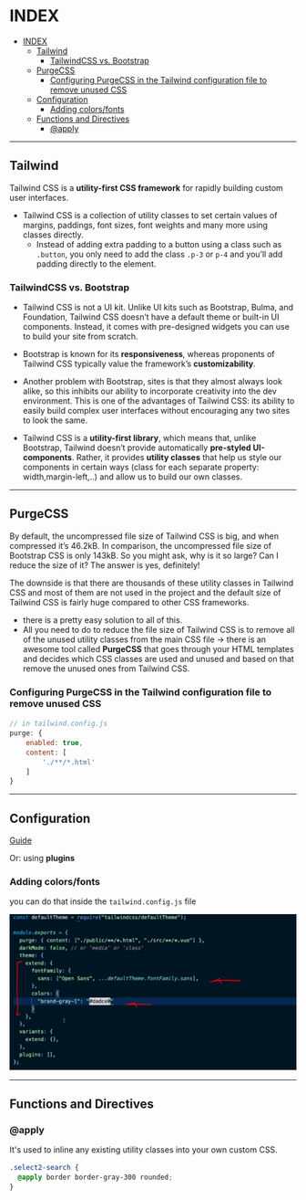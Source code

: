 # INDEX

- [INDEX](#index)
  - [Tailwind](#tailwind)
    - [TailwindCSS vs. Bootstrap](#tailwindcss-vs-bootstrap)
  - [PurgeCSS](#purgecss)
    - [Configuring PurgeCSS in the Tailwind configuration file to remove unused CSS](#configuring-purgecss-in-the-tailwind-configuration-file-to-remove-unused-css)
  - [Configuration](#configuration)
    - [Adding colors/fonts](#adding-colorsfonts)
  - [Functions and Directives](#functions-and-directives)
    - [@apply](#apply)

---

## Tailwind

Tailwind CSS is a **utility-first CSS framework** for rapidly building custom user interfaces.

- Tailwind CSS is a collection of utility classes to set certain values of margins, paddings, font sizes, font weights and many more using classes directly.
  - Instead of adding extra padding to a button using a class such as `.button`, you only need to add the class `.p-3` or `p-4` and you’ll add padding directly to the element.

### TailwindCSS vs. Bootstrap

- Tailwind CSS is not a UI kit. Unlike UI kits such as Bootstrap, Bulma, and Foundation, Tailwind CSS doesn’t have a default theme or built-in UI components. Instead, it comes with pre-designed widgets you can use to build your site from scratch.
- Bootstrap is known for its **responsiveness**, whereas proponents of Tailwind CSS typically value the framework’s **customizability**.
- Another problem with Bootstrap, sites is that they almost always look alike, so this inhibits our ability to incorporate creativity into the dev environment. This is one of the advantages of Tailwind CSS: its ability to easily build complex user interfaces without encouraging any two sites to look the same.

- Tailwind CSS is a **utility-first library**, which means that, unlike Bootstrap, Tailwind doesn’t provide automatically **pre-styled UI-components**. Rather, it provides **utility classes** that help us style our components in certain ways (class for each separate property: width,margin-left,..) and allow us to build our own classes.

---

## PurgeCSS

By default, the uncompressed file size of Tailwind CSS is big, and when compressed it’s 46.2kB. In comparison, the uncompressed file size of Bootstrap CSS is only 143kB. So you might ask, why is it so large? Can I reduce the size of it? The answer is yes, definitely!

The downside is that there are thousands of these utility classes in Tailwind CSS and most of them are not used in the project and the default size of Tailwind CSS is fairly huge compared to other CSS frameworks.

- there is a pretty easy solution to all of this.
- All you need to do to reduce the file size of Tailwind CSS is to remove all of the unused utility classes from the main CSS file -> there is an awesome tool called **PurgeCSS** that goes through your HTML templates and decides which CSS classes are used and unused and based on that remove the unused ones from Tailwind CSS.

### Configuring PurgeCSS in the Tailwind configuration file to remove unused CSS

```js
// in tailwind.config.js
purge: {
    enabled: true,
    content: [
        './**/*.html'
    ]
}
```

---

## Configuration

[Guide](https://tailwindcss.com/docs/configuration)

Or: using **plugins**

### Adding colors/fonts

you can do that inside the `tailwind.config.js` file

![config](./img/tailwind-config.PNG)

---

## Functions and Directives

### @apply

It's used to inline any existing utility classes into your own custom CSS.

```css
.select2-search {
  @apply border border-gray-300 rounded;
}
```
